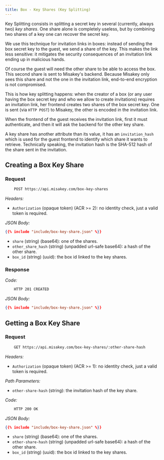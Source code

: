 ```yaml
---
title: Box - Key Shares (Key Splitting)
---
```


Key Splitting consists in splitting a secret key in several (currently, always two) *key shares*.
One share alone is completely useless, but by combining two shares of a key one can recover the secret key.

We use this technique for invitation links in boxes:
instead of sending the box secret key to the guest, we send a share of the key.
This makes the link less sensitive: it mitigates the security consequences of an invitation link ending up in malicious hands.

Of course the guest will need the other share to be able to access the box.
This second share is sent to Misakey's backend.
Because Misakey only sees this share and not the one in the invitation link,
end-to-end encryption is not compromised.

This is how key splitting happens:
when the creator of a box (or any user having the box secret key and who we allow to create invitations)
requires an invitation link, her frontend creates two shares of the box secret key.
One is sent (via `HTTP POST`) to Misakey, the other is encoded in the invitation link.

When the frontend of the guest receives the invitation link,
first it must authenticate,
and then it will ask the backend for the other key share.

A key share has another attribute than its value,
it has an `invitation_hash` which is used for the guest frontend to identify which share it wants to retrieve.
Technically speaking, the invitation hash is the SHA-512 hash of the share sent in the invitation.

## Creating a Box Key Share

### Request

```bash
    POST https://api.misakey.com/box-key-shares
```

_Headers:_
- `Authorization` (opaque token) (ACR >= 2): no identity check, just a valid token is required.

_JSON Body:_
```json
{{% include "include/box-key-share.json" %}}
```

- `share` (string) (base64): one of the shares.
- `other_share_hash` (string) (unpadded url-safe base64): a hash of the other share.
- `box_id` (string) (uuid): the box id linked to the key shares.

### Response

_Code:_
```bash
    HTTP 201 CREATED
```

_JSON Body:_
```json
{{% include "include/box-key-share.json" %}}
```

## Getting a Box Key Share

### Request

```bash
    GET https://api.misakey.com/box-key-shares/:other-share-hash
```

_Headers:_
- `Authorization` (opaque token) (ACR >= 1): no identity check, just a valid token is required.

_Path Parameters:_
- `other-share-hash` (string): the invitation hash of the key share.

_Code:_
```bash
    HTTP 200 OK
```

_JSON Body:_
```json
{{% include "include/box-key-share.json" %}}
```

- `share` (string) (base64): one of the shares.
- `other-share-hash` (string) (unpadded url-safe base64): a hash of the other share.
- `box_id` (string) (uuid): the box id linked to the key shares.
